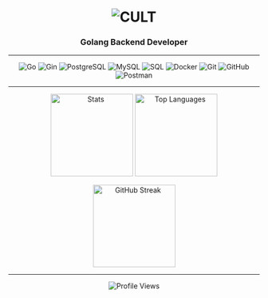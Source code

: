 <h1 align="center">
  <img src="https://readme-typing-svg.demolab.com?font=JetBrains+Mono&weight=800&size=52&duration=2000&pause=1000&color=FFFFFF&center=true&vCenter=true&width=180&height=70&lines=CULT" alt="CULT" />
</h1>

<h3 align="center">Golang Backend Developer</h3>

---

<p align="center">
  <img src="https://img.shields.io/badge/Go-00ADD8?style=for-the-badge&logo=go&logoColor=white" alt="Go"/>
  <img src="https://img.shields.io/badge/Gin-00ADD8?style=for-the-badge&logo=go&logoColor=white" alt="Gin"/>
  <img src="https://img.shields.io/badge/PostgreSQL-4169E1?style=for-the-badge&logo=postgresql&logoColor=white" alt="PostgreSQL"/>
  <img src="https://img.shields.io/badge/MySQL-4479A1?style=for-the-badge&logo=mysql&logoColor=white" alt="MySQL"/>
  <img src="https://img.shields.io/badge/SQL-CC2927?style=for-the-badge&logo=postgresql&logoColor=white" alt="SQL"/>
  <img src="https://img.shields.io/badge/Docker-2496ED?style=for-the-badge&logo=docker&logoColor=white" alt="Docker"/>
  <img src="https://img.shields.io/badge/Git-F05032?style=for-the-badge&logo=git&logoColor=white" alt="Git"/>
  <img src="https://img.shields.io/badge/GitHub-181717?style=for-the-badge&logo=github&logoColor=white" alt="GitHub"/>
  <img src="https://img.shields.io/badge/Postman-FF6C37?style=for-the-badge&logo=postman&logoColor=white" alt="Postman"/>
</p>

---

<p align="center">
  <img src="https://github-readme-stats.vercel.app/api?username=markbelaev&show_icons=true&theme=dark&hide_border=true&bg_color=000000&title_color=FFFFFF&icon_color=FFFFFF&text_color=FFFFFF&include_all_commits=true&count_private=true" alt="Stats" height="165"/>
  <img src="https://github-readme-stats.vercel.app/api/top-langs/?username=markbelaev&layout=compact&theme=dark&hide_border=true&bg_color=000000&title_color=FFFFFF&text_color=FFFFFF&langs_count=8&card_width=445" alt="Top Languages" height="165"/>
</p>

<p align="center">
  <img src="https://github-readme-streak-stats.herokuapp.com/?user=markbelaev&theme=dark&background=000000&hide_border=true&stroke=FFFFFF&ring=FFFFFF&fire=FFFFFF&currStreakLabel=FFFFFF" alt="GitHub Streak" height="165"/>
</p>

---

<p align="center">
  <img src="https://komarev.com/ghpvc/?username=markbelaev&style=for-the-badge&color=lightgrey" alt="Profile Views"/>
</p>
